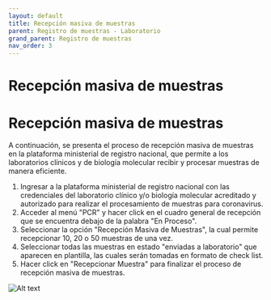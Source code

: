 ```yaml
---
layout: default
title: Recepción masiva de muestras
parent: Registro de muestras - Laboratorio 
grand_parent: Registro de muestras
nav_order: 3
---
```


# Recepción masiva de muestras

<h1>Recepción masiva de muestras</h1>
<p>A continuación, se presenta el proceso de recepción masiva de muestras en la plataforma ministerial de registro nacional, que permite a los laboratorios clínicos y de biología molecular recibir y procesar muestras de manera eficiente.</p>
<ol>
<li>Ingresar a la plataforma ministerial de registro nacional con las credenciales del laboratorio clínico y/o biología molecular acreditado y autorizado para realizar el procesamiento de muestras para coronavirus.</li>
<li>Acceder al menú "PCR" y hacer click en el cuadro general de recepción que se encuentra debajo de la palabra "En Proceso".</li>
<li>Seleccionar la opción "Recepción Masiva de Muestras", la cual permite recepcionar 10, 20 o 50 muestras de una vez.</li>
<li>Seleccionar todas las muestras en estado "enviadas a laboratorio" que aparecen en plantilla, las cuales serán tomadas en formato de check list.</li>
<li>Hacer click en "Recepcionar Muestra" para finalizar el proceso de recepción masiva de muestras.</li>
</ol>
<p><img alt="Alt text" src="img/lab_muestras_4.png" /></p>